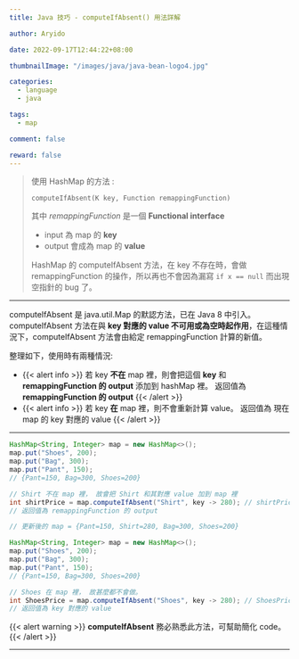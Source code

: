 ```yaml
---
title: Java 技巧 - computeIfAbsent() 用法詳解

author: Aryido

date: 2022-09-17T12:44:22+08:00

thumbnailImage: "/images/java/java-bean-logo4.jpg"

categories:
  - language
  - java

tags:
  - map

comment: false

reward: false
---
```


<!--BODY-->

> 使用 HashMap 的方法 :
>
> ```jav
> computeIfAbsent(K key, Function remappingFunction)
> ```
>
> 其中 _remappingFunction_ 是一個 **Functional interface**
>
> - input 為 map 的 **key**
> - output 會成為 map 的 **value**
>
> HashMap 的 computeIfAbsent 方法，在 key 不存在時，會做 remappingFunction 的操作，所以再也不會因為漏寫 `if x == null` 而出現空指針的 bug 了。

<!--more-->

---

computeIfAbsent 是 java.util.Map 的默認方法，已在 Java 8 中引入。 computeIfAbsent 方法在與 **key 對應的 value 不可用或為空時起作用**，在這種情況下，computeIfAbsent 方法會由給定 remappingFunction 計算的新值。

整理如下，使用時有兩種情況:

- {{< alert info >}}
  若 key **不在** map 裡，則會把這個 **key** 和 **remappingFunction 的 output** 添加到 hashMap 裡。 返回值為 **remappingFunction 的 output**
  {{< /alert >}}
- {{< alert info >}}
  若 key **在** map 裡，則不會重新計算 value。 返回值為 現在 map 的 key 對應的 value
  {{< /alert >}}

---

```java
HashMap<String, Integer> map = new HashMap<>();
map.put("Shoes", 200);
map.put("Bag", 300);
map.put("Pant", 150);
// {Pant=150, Bag=300, Shoes=200}

// Shirt 不在 map 裡， 故會把 Shirt 和其對應 value 加到 map 裡
int shirtPrice = map.computeIfAbsent("Shirt", key -> 280); // shirtPrice = 280
// 返回值為 remappingFunction 的 output

// 更新後的 map = {Pant=150, Shirt=280, Bag=300, Shoes=200}
```

```java
HashMap<String, Integer> map = new HashMap<>();
map.put("Shoes", 200);
map.put("Bag", 300);
map.put("Pant", 150);
// {Pant=150, Bag=300, Shoes=200}

// Shoes 在 map 裡， 故甚麼都不會做。
int ShoesPrice = map.computeIfAbsent("Shoes", key -> 280); // ShoesPrice = 200
// 返回值為 key 對應的 value

```

{{< alert warning >}}
**computeIfAbsent** 務必熟悉此方法，可幫助簡化 code。
{{< /alert >}}

---
